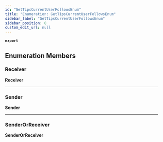 ```yaml
---
id: "GetTipsCurrentUserFollowsEnum"
title: "Enumeration: GetTipsCurrentUserFollowsEnum"
sidebar_label: "GetTipsCurrentUserFollowsEnum"
sidebar_position: 0
custom_edit_url: null
---
```


**`export`**

## Enumeration Members

### Receiver

 **Receiver**

___

### Sender

 **Sender**

___

### SenderOrReceiver

 **SenderOrReceiver**
